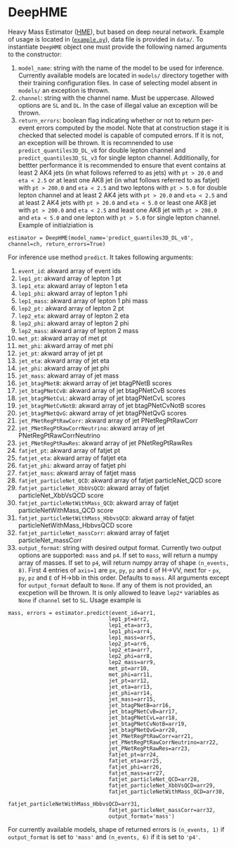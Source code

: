 # DeepHME
Heavy Mass Estimator ([HME](https://journals.aps.org/prd/abstract/10.1103/PhysRevD.96.035007)), but based on deep neural network.
Example of usage is located in ([`example.py`](https://github.com/cms-flaf/DeepHME/blob/main/example.py)), data file is provided in `data/`. To instantiate `DeepHME` object one must provide the following named arguments to the constructor:
1. `model_name`: string with the name of the model to be used for inference. Currently available models are located in `models/` directory together with their training configuration files. In case of selecting model absent in `models/` an exception is thrown.
2. `channel`: string with the channel name. Must be uppercase. Allowed options are `SL` and `DL`. In the case of illegal value an exception will be thrown.
3. `return_errors`: boolean flag indicating whether or not to return per-event errors computed by the model. Note that at construction stage it is checked that selected model is capable of computed errors. If it is not, an exception will be thrown.
It is recomnended to use `predict_quantiles3D_DL_v8` for double lepton channel and `predict_quantiles3D_SL_v3` for single lepton channel. Additionally, for bettter performance it is recommended to ensure that event contains at least 2 AK4 jets (in what follows referred to as jets) with `pt > 20.0` and `eta < 2.5` or at least one AK8 jet (in what follows referred to as fatjet) with `pt > 200.0` and `eta < 2.5` and two leptons with `pt > 5.0` for double lepton channel and at least 2 AK4 jets with `pt > 20.0` and `eta < 2.5` and at least 2 AK4 jets with `pt > 20.0` and `eta < 5.0` or least one AK8 jet with `pt > 200.0` and `eta < 2.5` and least one AK8 jet with `pt > 200.0` and `eta < 5.0` and one lepton with `pt > 5.0` for single lepton channel.
Example of initialziation is 
```
estimator = DeepHME(model_name='predict_quantiles3D_DL_v8', channel=ch, return_errors=True)
```
For inference use method `predict`. It takes following arguments:
1. `event_id`: akward array of event ids
2. `lep1_pt`: akward array of lepton 1 pt 
3. `lep1_eta`: akward array of lepton 1 eta 
4. `lep1_phi`: akward array of lepton 1 phi
5. `lep1_mass`: akward array of lepton 1 phi mass
6. `lep2_pt:` akward array of lepton 2 pt
7. `lep2_eta`: akward array of lepton 2 eta
8. `lep2_phi`: akward array of lepton 2 phi
9. `lep2_mass`: akward array of lepton 2 mass
10. `met_pt`: akward array of met pt 
11. `met_phi`: akward array of met phi 
12. `jet_pt`: akward array of jet pt 
13. `jet_eta`: akward array of jet eta 
14. `jet_phi`: akward array of jet phi 
15. `jet_mass`: akward array of jet mass
16. `jet_btagPNetB`: akward array of jet btagPNetB scores
17. `jet_btagPNetCvB`: akward array of jet btagPNetCvB scores
18. `jet_btagPNetCvL`: akward array of jet btagPNetCvL scores 
19. `jet_btagPNetCvNotB`: akward array of jet btagPNetCvNotB scores 
20. `jet_btagPNetQvG`: akward array of jet btagPNetQvG scores
21. `jet_PNetRegPtRawCorr`: akward array of jet PNetRegPtRawCorr 
22. `jet_PNetRegPtRawCorrNeutrino`: akward array of jet PNetRegPtRawCorrNeutrino 
23. `jet_PNetRegPtRawRes`: akward array of jet PNetRegPtRawRes
24. `fatjet_pt`: akward array of fatjet pt
25. `fatjet_eta`: akward array of fatjet eta
26. `fatjet_phi`: akward array of fatjet phi
27. `fatjet_mass`: akward array of fatjet mass 
28. `fatjet_particleNet_QCD`: akward array of fatjet particleNet_QCD score
29. `fatjet_particleNet_XbbVsQCD`: akward array of fatjet particleNet_XbbVsQCD score
30. `fatjet_particleNetWithMass_QCD`: akward array of fatjet particleNetWithMass_QCD score 
31. `fatjet_particleNetWithMass_HbbvsQCD`: akward array of fatjet particleNetWithMass_HbbvsQCD score
32. `fatjet_particleNet_massCorr`: akward array of fatjet particleNet_massCorr
33. `output_format`: string with desired output format. Currently two output options are supported: `mass` and `p4`. If set to `mass`, will return a numpy array of masses. If set to `p4`, will return numpy array of shape `(n_events, 8)`. First 4 entries of `axis=1` are `px`, `py`, `pz` and `E` of H->VV, next for - `px`, `py`, `pz` and `E` of H->bb in this order. Defaults to `mass`.
All arguments except for `output_format` default to `None`. If any of them is not provided, an excpetion will be thrown. It is only allowed to leave `lep2*` variables as `None` if `channel` set to `SL`. Usage example is 
```
mass, errors = estimator.predict(event_id=arr1,
                                lep1_pt=arr2, 
                                lep1_eta=arr3, 
                                lep1_phi=arr4, 
                                lep1_mass=arr5,
                                lep2_pt=arr6, 
                                lep2_eta=arr7, 
                                lep2_phi=arr8, 
                                lep2_mass=arr9,
                                met_pt=arr10, 
                                met_phi=arr11,
                                jet_pt=arr12, 
                                jet_eta=arr13, 
                                jet_phi=arr14, 
                                jet_mass=arr15, 
                                jet_btagPNetB=arr16, 
                                jet_btagPNetCvB=arr17, 
                                jet_btagPNetCvL=arr18, 
                                jet_btagPNetCvNotB=arr19, 
                                jet_btagPNetQvG=arr20,
                                jet_PNetRegPtRawCorr=arr21, 
                                jet_PNetRegPtRawCorrNeutrino=arr22, 
                                jet_PNetRegPtRawRes=arr23,
                                fatjet_pt=arr24, 
                                fatjet_eta=arr25, 
                                fatjet_phi=arr26, 
                                fatjet_mass=arr27,
                                fatjet_particleNet_QCD=arr28, 
                                fatjet_particleNet_XbbVsQCD=arr29, 
                                fatjet_particleNetWithMass_QCD=arr30, 
                                fatjet_particleNetWithMass_HbbvsQCD=arr31, 
                                fatjet_particleNet_massCorr=arr32,
                                output_format='mass')
```
For currently available models, shape of returned errors is `(n_events, 1)` if `output_format` is set to `'mass'` and `(n_events, 6)` if it is set to `'p4'`. 